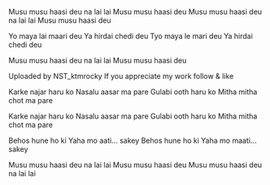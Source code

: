 Musu musu haasi deu na lai lai
Musu musu haasi deu
Musu musu haasi deu na lai lai
Musu musu haasi deu

Yo maya lai maari deu
Ya hirdai chedi deu
Tyo maya le mari deu
Ya hirdai chedi deu

Musu musu haasi deu na lai lai
Musu musu haasi deu


Uploaded by NST_ktmrocky
If you appreciate my work follow & like


Karke najar haru ko
Nasalu aasar ma pare
Gulabi ooth haru ko
Mitha mitha chot ma pare


Karke najar haru ko
Nasalu aasar ma pare
Gulabi ooth haru ko
Mitha mitha chot ma pare

Behos hune ho ki
Yaha mo aati... sakey
Behos hune ho ki
Yaha mo maati... sakey


Musu musu haasi deu na lai lai
Musu musu haasi deu
Musu musu haasi deu na lai lai
